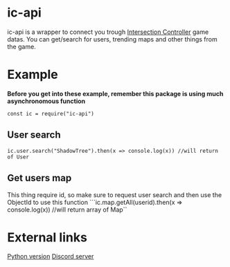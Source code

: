 # ic-api

ic-api is a wrapper to connect you trough [Intersection Controller](https://play.google.com/store/apps/details?id=se.shadowtree.software.trafficbuilder) game datas.
You can get/search for users, trending maps and other things from the game.

# Example

**Before you get into these example, remember this package is using much asynchronomous function**

```const ic = require("ic-api")```

## User search
```ic.user.search("ShadowTree").then(x => console.log(x)) //will return of User```

## Get users map

This thing require id, so make sure to request user search and then use the ObjectId to use this function
```ic.map.getAll(userid).then(x => console.log(x)) //will return array of Map``

# External links

[Python version](https://github.com/Feeeeddmmmeee/intersection.py)
[Discord server](https://iscl.cf)
